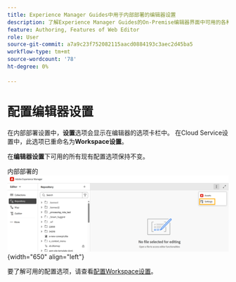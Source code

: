 ```yaml
---
title: Experience Manager Guides中用于内部部署的编辑器设置
description: 了解Experience Manager Guides的On-Premise编辑器界面中可用的各种设置
feature: Authoring, Features of Web Editor
role: User
source-git-commit: a7a9c23f752082115aacd0884193c3aec2d45ba5
workflow-type: tm+mt
source-wordcount: '78'
ht-degree: 0%

---
```


# 配置编辑器设置

在内部部署设置中，**设置**&#x200B;选项会显示在编辑器的选项卡栏中。 在Cloud Service设置中，此选项已重命名为&#x200B;**Workspace设置**。

在&#x200B;**编辑器设置**&#x200B;下可用的所有现有配置选项保持不变。


内部部署的![编辑器设置](assets/editor-settings-on-prem.png){width="650" align="left"}


要了解可用的配置选项，请查看[配置Workspace设置](../cs-install-guide/workspace-settings.md)。



